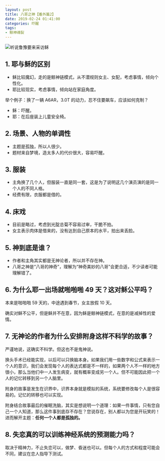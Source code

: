 ```yaml
---
layout: post
title: 八哥之神【番外篇2】
date: 2019-02-24 01:41:00
categories: 吓醒
tags:
- 鲸神魂裂
---
```

![听说鲁豫要来采访稣](/images/20190207-luyu.jpg)

## 1. 耶与稣的区别

- 稣比较魔幻，走的是鲸神链模式，从不潜规则女主、女配，考虑事情，倾向个性化。
- 耶比较现实，考虑事情，倾向站在家庭角度。

举个例子：换了一辆 A6AR，3.0T 的动力，忍不住要飙车，应该如何克制？

- 稣：吓醒。
- 耶：在后座装上儿童安全椅。

## 2. 场景、人物的单调性

- 主题是孤独，所以人很少。
- 题材来自梦境，造太多人的代价很大，容易吓醒。

## 3. 服装

- 主角换了几个人，但服装一直是同一套，这是为了说明这几个演员演的是同一个人的不同人格。
- 经费有限，衣服都是借的。

## 4. 床戏

- 目前是略过，考虑到光腚总菊不容易过审，干脆不拍。
- 女主表示肉体是借来的，没有达到自己原本的水平，拍出来丢脸。

## 5. 神到底是谁？

- 作者和主角其实都是无神论者，所以并不存在神。
- 八哥之神是“八哥的神奇”，理解为“神奇美妙的八哥”会更合适，不少读者可能理解错了。

## 6. 为什么耶一出场就啪啪啪 49 天？这对稣公平吗？

本来是啪啪啪 59 天的，中途遇到春节，女主放假 10 天。

确实对稣不公平，但是稣并不在意，因为稣是鲸神链模式，在意的是减掉性的爱情。

## 7. 无神论的作者为什么安排附身这样不科学的故事？

严谨地说，这确实不科学。但这也不是鬼神说。

换头手术已经能实现，以后可以只换脑本身。如果我们用一些数字和公式来表示一个人的意识，我们会发现每个人的表达式都是不一样的，如果两个人不一样的地方很小，那么当他们中一人发生病变，就有概率变成另一个人。但不可能因此把一个人的记忆转移到另一个人脑里。

附身的故事是发生在识界中，识界本身就是模拟的系统，系统要修改每个人是很容易的。记忆的转移也可以实现。

附身结合故事最后的催眠洗脑，其实是想说明一个道理：如果一件事情，只有您自己一个人知道，那么这件事到底存不存在？您说存在，别人都以为您是开玩笑的！进而解开主题：**任何一个人都是孤独的。**

## 8. 失恋真的可以训练神经系统的预测能力吗？

取决于精神力，不止失恋可以，做梦、昏迷也可以。但每个人的方式和程度可能会不同，建议在恋人指导下测试。
